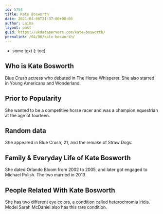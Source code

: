 ```yaml
---
id: 5754
title: Kate Bosworth
date: 2021-04-06T21:37:00+00:00
author: Laima
layout: post
guid: https://ukdataservers.com/kate-bosworth/
permalink: /04/06/kate-bosworth/
---
```


* some text
{: toc}


## Who is Kate Bosworth
                  
                  
                  
Blue Crush actress who debuted in The Horse Whisperer. She also starred in Young Americans and Wonderland.
                  
              
            
              
            
                
                
                
## Prior to Popularity
                  
                  
                  
She wanted to be a competitive horse racer and was a champion equestrian at the age of fourteen.
                  
              
            
              
            
                
                
                
## Random data
                  
                  
                  
She appeared in Blue Crush, 21, and the remake of Straw Dogs.
                  
              
            
              
            
                
                
                
## Family & Everyday Life of Kate Bosworth
                  
                  
                  
She dated Orlando Bloom from 2002 to 2005, and later got engaged to Michael Polish. The two married in 2013.
                  
              
            
              
            
                
                
                
## People Related With Kate Bosworth
                  
                  
                  
She has two different eye colors, a condition called heterochromia iridis. Model Sarah McDaniel also has this rare condition. 
                  
              
            
              
            
                
              
            
              
              
            
            
              
            
          
          
          